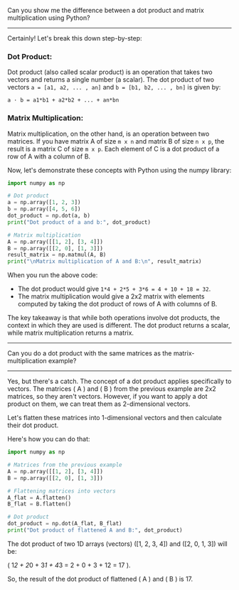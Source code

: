 Can you show me the difference between a dot product and matrix multiplication
using Python?

---

Certainly! Let's break this down step-by-step:

### Dot Product:

Dot product (also called scalar product) is an operation that takes two vectors
and returns a single number (a scalar). The dot product of two
vectors `a = [a1, a2, ... , an]` and `b = [b1, b2, ... , bn]` is given by:

    a · b = a1*b1 + a2*b2 + ... + an*bn

### Matrix Multiplication:

Matrix multiplication, on the other hand, is an operation between two matrices.
If you have matrix A of size `m x n` and matrix B of size `n x p`, the result is
a matrix C of size `m x p`. Each element of C is a dot product of a row of A
with a column of B.

Now, let's demonstrate these concepts with Python using the numpy library:

```python
import numpy as np

# Dot product
a = np.array([1, 2, 3])
b = np.array([4, 5, 6])
dot_product = np.dot(a, b)
print("Dot product of a and b:", dot_product)

# Matrix multiplication
A = np.array([[1, 2], [3, 4]])
B = np.array([[2, 0], [1, 3]])
result_matrix = np.matmul(A, B)
print("\nMatrix multiplication of A and B:\n", result_matrix)
```

When you run the above code:

- The dot product would give `1*4 + 2*5 + 3*6 = 4 + 10 + 18 = 32`.
- The matrix multiplication would give a 2x2 matrix with elements computed by
  taking the dot product of rows of A with columns of B.

The key takeaway is that while both operations involve dot products, the context
in which they are used is different. The dot product returns a scalar, while
matrix multiplication returns a matrix.

---

Can you do a dot product with the same matrices as the matrix-multiplication
example?

---

Yes, but there's a catch. The concept of a dot product applies specifically to
vectors. The matrices \( A \) and \( B \) from the previous example are 2x2
matrices, so they aren't vectors. However, if you want to apply a dot product on
them, we can treat them as 2-dimensional vectors.

Let's flatten these matrices into 1-dimensional vectors and then calculate their
dot product.

Here's how you can do that:

```python
import numpy as np

# Matrices from the previous example
A = np.array([[1, 2], [3, 4]])
B = np.array([[2, 0], [1, 3]])

# Flattening matrices into vectors
A_flat = A.flatten()
B_flat = B.flatten()

# Dot product
dot_product = np.dot(A_flat, B_flat)
print("Dot product of flattened A and B:", dot_product)
```

The dot product of two 1D arrays (vectors) \([1, 2, 3, 4]\) and \([2, 0, 1, 3]\)
will be:

\( 1*2 + 2*0 + 3*1 + 4*3 = 2 + 0 + 3 + 12 = 17 \).

So, the result of the dot product of flattened \( A \) and \( B \) is 17.
